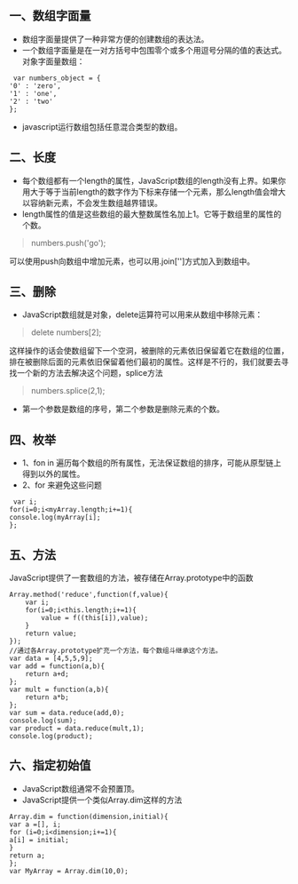 ## 一、数组字面量
* 数组字面量提供了一种非常方便的创建数组的表达法。
* 一个数组字面量是在一对方括号中包围零个或多个用逗号分隔的值的表达式。
对象字面量数组：
```
 var numbers_object = {
'0' : 'zero',
'1' : 'one',
'2' : 'two'
};
```

* javascript运行数组包括任意混合类型的数组。
## 二、长度
* 每个数组都有一个length的属性，JavaScript数组的length没有上界。如果你用大于等于当前length的数字作为下标来存储一个元素，那么length值会增大以容纳新元素，不会发生数组越界错误。
* length属性的值是这些数组的最大整数属性名加上1。它等于数组里的属性的个数。
> numbers.push('go');

可以使用push向数组中增加元素，也可以用.join['']方式加入到数组中。
## 三、删除
* JavaScript数组就是对象，delete运算符可以用来从数组中移除元素：
> delete numbers[2];

这样操作的话会使数组留下一个空洞，被删除的元素依旧保留着它在数组的位置，排在被删除后面的元素依旧保留着他们最初的属性。这样是不行的，我们就要去寻找一个新的方法去解决这个问题，splice方法
> numbers.splice(2,1);

* 第一个参数是数组的序号，第二个参数是删除元素的个数。
## 四、枚举
* 1、fon in 遍历每个数组的所有属性，无法保证数组的排序，可能从原型链上得到以外的属性。
* 2、for 来避免这些问题
```
 var i;
for(i=0;i<myArray.length;i+=1){
console.log(myArray[i];
};
```
## 五、方法
JavaScript提供了一套数组的方法，被存储在Array.prototype中的函数
```
Array.method('reduce',function(f,value){
    var i;
    for(i=0;i<this.length;i+=1){
        value = f((this[i]),value);
    }
    return value;
});
//通过各Array.prototype扩充一个方法，每个数组斗继承这个方法。
var data = [4,5,5,9];
var add = function(a,b){
    return a+d;
};
var mult = function(a,b){
    return a*b;
};
var sum = data.reduce(add,0);
console.log(sum);
var product = data.reduce(mult,1);
console.log(product);
```
## 六、指定初始值
* JavaScript数组通常不会预置顶。
* JavaScript提供一个类似Array.dim这样的方法

```
Array.dim = function(dimension,initial){
var a =[], i;
for (i=0;i<dimension;i+=1){
a[i] = initial;
}
return a;
};
var MyArray = Array.dim(10,0);
```
